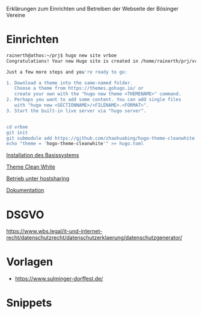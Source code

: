 Erklärungen zum Einrichten und Betreiben der Webseite der Bösinger Vereine

# Einrichten


```bash
rainerth@athos:~/prj$ hugo new site vrboe
Congratulations! Your new Hugo site is created in /home/rainerth/prj/vrboe.

Just a few more steps and you're ready to go:

1. Download a theme into the same-named folder.
   Choose a theme from https://themes.gohugo.io/ or
   create your own with the "hugo new theme <THEMENAME>" command.
2. Perhaps you want to add some content. You can add single files
   with "hugo new <SECTIONNAME>/<FILENAME>.<FORMAT>".
3. Start the built-in live server via "hugo server".


cd vrboe
git init
git submodule add https://github.com/zhaohuabing/hugo-theme-cleanwhite.git themes/hugo-theme-cleanwhite
echo "theme = 'hogo-theme-cleanwhite'" >> hugo.toml
```


[Installation des Basissystems](https://gohugo.io/getting-started/quick-start/)

[Theme Clean White](https://themes.gohugo.io/themes/https://gohugo.io/getting-started/quick-start/hugo-theme-cleanwhite/)

[Betrieb unter hostsharing](https://www.hasecke.eu/post/hugo-workflow-hostsharing/)


[Dokumentation](https://gohugo.io/getting-started/usage/)


# DSGVO

https://www.wbs.legal/it-und-internet-recht/datenschutzrecht/datenschutzerklaerung/datenschutzgenerator/


# Vorlagen

* https://www.sulminger-dorffest.de/


# Snippets
